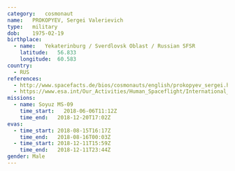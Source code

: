 ```yaml
---
category:	cosmonaut
name:	PROKOPYEV, Sergei Valerievich
type:	military
dob:	1975-02-19
birthplace:
  - name:	Yekaterinburg / Sverdlovsk Oblast / Russian SFSR
    latitude:	56.833
    longitude:	60.583
country:
  - RUS
references:
  - http://www.spacefacts.de/bios/cosmonauts/english/prokopyev_sergei.htm
  - https://www.esa.int/Our_Activities/Human_Spaceflight/International_Space_Station/Follow_the_launch_and_docking_of_ESA_astronaut_Alexander_Gerst
missions:
  - name: Soyuz MS-09
    time_start:   2018-06-06T11:12Z
    time_end:	2018-12-20T17:02Z
evas:
  - time_start: 2018-08-15T16:17Z
    time_end:	2018-08-16T00:03Z
  - time_start: 2018-12-11T15:59Z
    time_end:	2018-12-11T23:44Z
gender:	Male
---
```

